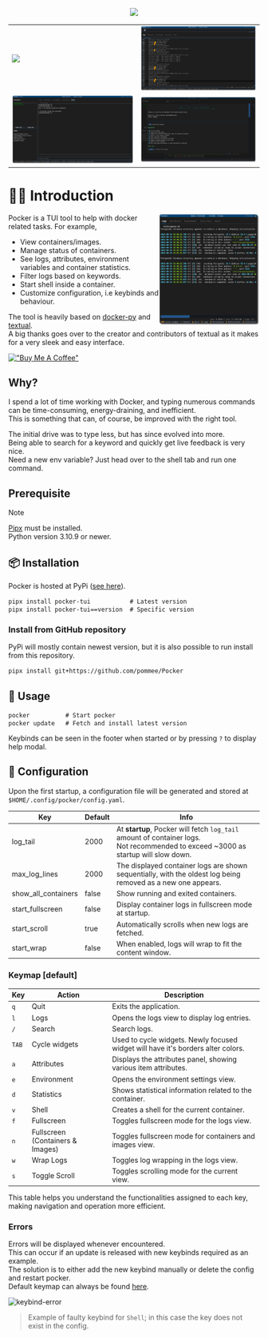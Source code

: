 <p align="center">
  <img src="https://github.com/pommee/Pocker/blob/main/resources/pocker-name.png?raw=true" />
  <table>
    <tr>
        <td>
            <img width="100%" src="https://github.com/pommee/Pocker/blob/main/resources/home-preview.png?raw=true">
        </td>
        <td>
            <img width="100%" src="https://github.com/pommee/Pocker/blob/main/resources/search-logs.png?raw=true">
        </td>
    </tr>
    <tr>
        <td>
            <img width="100%" src="https://github.com/pommee/Pocker/blob/main/resources/shell-preview.png?raw=true">
        </td>
        <td>
            <img width="100%" src="https://github.com/pommee/Pocker/blob/main/resources/help-screen-preview.png?raw=true">
        </td>
    </tr>
  </table>
</p>

# 👋🏼 Introduction

<img width="40%" align="right" src="https://github.com/pommee/Pocker/blob/main/resources/half-preview.png?raw=true">

Pocker is a TUI tool to help with docker related tasks. For example,

- View containers/images.
- Manage status of containers.
- See logs, attributes, environment variables and container statistics.
- Filter logs based on keywords.
- Start shell inside a container.
- Customize configuration, i.e keybinds and behaviour.  

The tool is heavily based on [docker-py](https://docker-py.readthedocs.io/en/stable/index.html) and [textual](https://github.com/textualize/textual/).  
A big thanks goes over to the creator and contributors of textual as it makes for a very sleek and easy interface.

[!["Buy Me A Coffee"](https://www.buymeacoffee.com/assets/img/custom_images/orange_img.png)](https://buymeacoffee.com/pommee)

## Why?

I spend a lot of time working with Docker, and typing numerous commands can be time-consuming, energy-draining, and inefficient.  
This is something that can, of course, be improved with the right tool.

The initial drive was to type less, but has since evolved into more.  
Being able to search for a keyword and quickly get live feedback is very nice.  
Need a new env variable? Just head over to the shell tab and run one command.

## Prerequisite

> [!NOTE]
> [Pipx](https://pipx.pypa.io/stable/installation/) must be installed.  
> Python version 3.10.9 or newer.

## 📦 Installation

Pocker is hosted at PyPi ([see here](https://pypi.org/project/pocker-tui/)).


```shell
pipx install pocker-tui           # Latest version
pipx install pocker-tui==version  # Specific version
```

### Install from GitHub repository

PyPi will mostly contain newest version, but it is also possible to run install from this repository.

```bash
pipx install git+https://github.com/pommee/Pocker
```

## 🚦 Usage

```shell
pocker          # Start pocker
pocker update   # Fetch and install latest version
```

Keybinds can be seen in the footer when started or by pressing `?` to display help modal.

## 🔧 Configuration

Upon the first startup, a configuration file will be generated and stored at `$HOME/.config/pocker/config.yaml`.

| Key                 | Default | Info                                                                                                                                  |
| ------------------- | ------- | ------------------------------------------------------------------------------------------------------------------------------------- |
| log_tail            | 2000    | At **startup**, Pocker will fetch `log_tail` amount of container logs.<br> Not recommended to exceed ~3000 as startup will slow down. |
| max_log_lines       | 2000    | The displayed container logs are shown sequentially, with the oldest log being removed as a new one appears.                          |
| show_all_containers | false   | Show running and exited containers.                                                                                                   |
| start_fullscreen    | false   | Display container logs in fullscreen mode at startup.                                                                                 |
| start_scroll        | true    | Automatically scrolls when new logs are fetched.                                                                                      |
| start_wrap          | false   | When enabled, logs will wrap to fit the content window.                                                                               |

### Keymap [default]

| Key   | Action                           | Description                                                                      |
| ----- | -------------------------------- | -------------------------------------------------------------------------------- |
| `q`   | Quit                             | Exits the application.                                                           |
| `l`   | Logs                             | Opens the logs view to display log entries.                                      |
| `/`   | Search                           | Search logs.                                                                     |
| `TAB` | Cycle widgets                    | Used to cycle widgets. Newly focused widget will have it's borders alter colors. |
| `a`   | Attributes                       | Displays the attributes panel, showing various item attributes.                  |
| `e`   | Environment                      | Opens the environment settings view.                                             |
| `d`   | Statistics                       | Shows statistical information related to the container.                          |
| `v`   | Shell                            | Creates a shell for the current container.                                       |
| `f`   | Fullscreen                       | Toggles fullscreen mode for the logs view.                                       |
| `n`   | Fullscreen (Containers & Images) | Toggles fullscreen mode for containers and images view.                          |
| `w`   | Wrap Logs                        | Toggles log wrapping in the logs view.                                           |
| `s`   | Toggle Scroll                    | Toggles scrolling mode for the current view.                                     |

This table helps you understand the functionalities assigned to each key, making navigation and operation more efficient.

### Errors

Errors will be displayed whenever encountered.  
This can occur if an update is released with new keybinds required as an example.  
The solution is to either add the new keybind manually or delete the config and restart pocker.  
Default keymap can always be found [here](https://github.com/pommee/Pocker/blob/main/application/util/config.py).

![keybind-error](https://github.com/pommee/Pocker/blob/main/resources/keybind-error.png?raw=true)

> Example of faulty keybind for `Shell`; in this case the key does not exist in the config.
